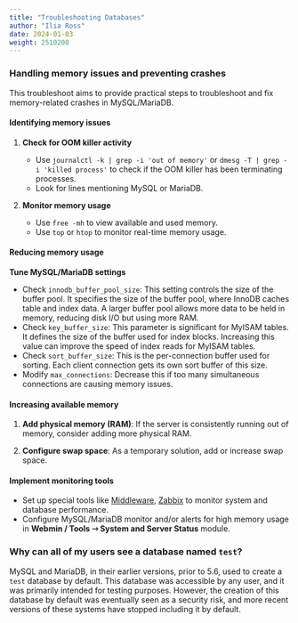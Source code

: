 ```yaml
---
title: "Troubleshooting Databases"
author: "Ilia Ross"
date: 2024-01-03
weight: 2510200
---
```


### Handling memory issues and preventing crashes

This troubleshoot aims to provide practical steps to troubleshoot and fix memory-related crashes in MySQL/MariaDB.

#### Identifying memory issues

1. **Check for OOM killer activity**
   - Use `journalctl -k | grep -i 'out of memory'` or `dmesg -T | grep -i 'killed process'` to check if the OOM killer has been terminating processes.
   - Look for lines mentioning MySQL or MariaDB.

2. **Monitor memory usage**
   - Use `free -mh` to view available and used memory.
   - Use `top` or `htop` to monitor real-time memory usage.

#### Reducing memory usage

**Tune MySQL/MariaDB settings**
   - Check `innodb_buffer_pool_size`: This setting controls the size of the buffer pool. It specifies the size of the buffer pool, where InnoDB caches table and index data. A larger buffer pool allows more data to be held in memory, reducing disk I/O but using more RAM.
   - Check `key_buffer_size`: This parameter is significant for MyISAM tables. It defines the size of the buffer used for index blocks. Increasing this value can improve the speed of index reads for MyISAM tables.
   - Check `sort_buffer_size`: This is the per-connection buffer used for sorting. Each client connection gets its own sort buffer of this size.
   - Modify `max_connections`: Decrease this if too many simultaneous connections are causing memory issues.

#### Increasing available memory

1. **Add physical memory (RAM)**: If the server is consistently running out of memory, consider adding more physical RAM.

2. **Configure swap space**: As a temporary solution, add or increase swap space.

#### Implement monitoring tools
   - Set up special tools like [Middleware](https://app.middleware.io/auth/register/), [Zabbix](https://www.zabbix.com/download) to monitor system and database performance.
   - Configure MySQL/MariaDB monitor and/or alerts for high memory usage in **Webmin / Tools ⇾ System and Server Status** module.

### Why can all of my users see a database named `test`?
MySQL and MariaDB, in their earlier versions, prior to 5.6, used to create a `test` database by default. This database was accessible by any user, and it was primarily intended for testing purposes. However, the creation of this database by default was eventually seen as a security risk, and more recent versions of these systems have stopped including it by default.
